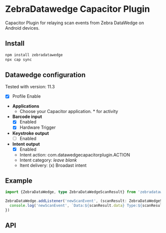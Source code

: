# ZebraDatawedge Capacitor Plugin

Capacitor Plugin for relaying scan events from Zebra DataWedge on Android devices.

## Install

```bash
npm install zebradatawedge
npx cap sync
```

## Datawedge configuration
Tested with version: 11.3

- [x] Profile Enable
- **Applications**
  - Choose your Capacitor application. * for activity
- **Barcode input**
  - [x] Enabled
  - [x] Hardware Trigger
- **Keystroke output**
  - [ ] Enabled
- **Intent output**
  - [x] Enabled
  - Intent action: com.datawedgecapacitorplugin.ACTION
  - Intent category: *leave blank*
  - Itent delivery: (x) Broadast intent

## Example

```ts
import {ZebraDataWedge, type ZebraDataWedgeScanResult} from 'zebradatawedge'

ZebraDataWedge.addListener('newScanEvent', (scanResult: ZebraDataWedgeScanResult) => {
  console.log('newScanEvent', `Data:${scanResult.data} Type:${scanResult.labelType} From:${scanResult.source}`)
})
```

## API

<docgen-index>



</docgen-index>

<docgen-api>
<!--Update the source file JSDoc comments and rerun docgen to update the docs below-->



</docgen-api>
